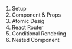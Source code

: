 1. Setup
2. Component & Props
3. Atomic Desig
4. React Router
5. Conditional Rendering
6. Nested Component
